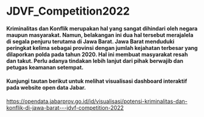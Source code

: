# JDVF_Competition2022
#### Kriminalitas dan Konflik merupakan hal yang sangat dihindari oleh negara maupun masyarakat. Namun, belakangan ini dua hal tersebut merajalela di segala penjuru terutama di Jawa Barat. Jawa Barat menduduki peringkat kelima sebagai provinsi dengan jumlah kejahatan terbesar yang dilaporkan polda pada tahun 2020. Hal ini membuat masyarakat resah dan takut. Perlu adanya tindakan lebih lanjut dari pihak berwajib dan petugas keamanan setempat.
#### Kunjungi tautan berikut untuk melihat visualisasi dashboard interaktif pada website open data Jabar.
https://opendata.jabarprov.go.id/id/visualisasi/potensi-kriminalitas-dan-konflik-di-jawa-barat---jdvf-competition-2022

